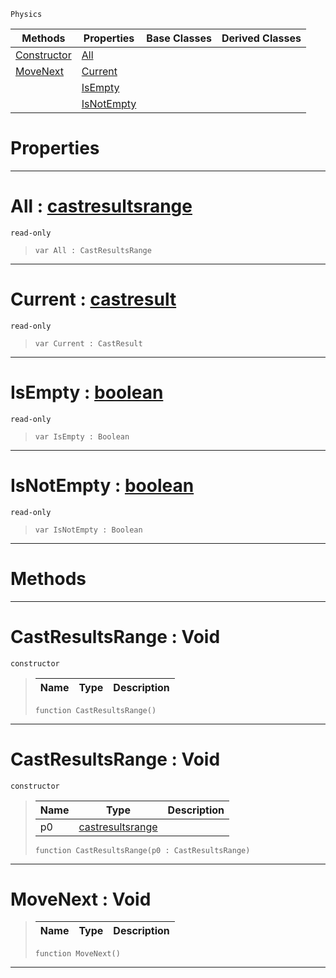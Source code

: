  `Physics`

|Methods|Properties|Base Classes|Derived Classes|
|---|---|---|---|
|[ Constructor](https://github.com/ZilchEngine/ZilchDocs/blob/master/code_reference/class_reference/castresultsrange.markdown#castresultsrange-void)|[ All](https://github.com/ZilchEngine/ZilchDocs/blob/master/code_reference/class_reference/castresultsrange.markdown#all-zilch-engine-document)| | |
|[ MoveNext](https://github.com/ZilchEngine/ZilchDocs/blob/master/code_reference/class_reference/castresultsrange.markdown#movenext-void)|[ Current](https://github.com/ZilchEngine/ZilchDocs/blob/master/code_reference/class_reference/castresultsrange.markdown#current-zilch-engine-docu)| | |
| |[ IsEmpty](https://github.com/ZilchEngine/ZilchDocs/blob/master/code_reference/class_reference/castresultsrange.markdown#isempty-zilch-engine-docu)| | |
| |[ IsNotEmpty](https://github.com/ZilchEngine/ZilchDocs/blob/master/code_reference/class_reference/castresultsrange.markdown#isnotempty-zilch-engine-d)| | |


 #  Properties


---  
 #  All : [castresultsrange](https://github.com/ZilchEngine/ZilchDocs/blob/master/code_reference/class_reference/castresultsrange.markdown)

 `read-only`

> 
> ``` lang=cpp, name=Nada
> var All : CastResultsRange


---  
 #  Current : [castresult](https://github.com/ZilchEngine/ZilchDocs/blob/master/code_reference/class_reference/castresult.markdown)

 `read-only`

> 
> ``` lang=cpp, name=Nada
> var Current : CastResult


---  
 #  IsEmpty : [boolean](https://github.com/ZilchEngine/ZilchDocs/blob/master/code_reference/nada_base_types/boolean.markdown)

 `read-only`

> 
> ``` lang=cpp, name=Nada
> var IsEmpty : Boolean


---  
 #  IsNotEmpty : [boolean](https://github.com/ZilchEngine/ZilchDocs/blob/master/code_reference/nada_base_types/boolean.markdown)

 `read-only`

> 
> ``` lang=cpp, name=Nada
> var IsNotEmpty : Boolean


---  
 #  Methods


---  
 #  CastResultsRange : Void

 `constructor`

> 
> |Name|Type|Description|
> |---|---|---|
> ``` lang=cpp, name=Nada
> function CastResultsRange()
> ``` 


---  
 #  CastResultsRange : Void

 `constructor`

> 
> |Name|Type|Description|
> |---|---|---|
> |p0|[castresultsrange](https://github.com/ZilchEngine/ZilchDocs/blob/master/code_reference/class_reference/castresultsrange.markdown)| |
> ``` lang=cpp, name=Nada
> function CastResultsRange(p0 : CastResultsRange)
> ``` 


---  
 #  MoveNext : Void

> 
> |Name|Type|Description|
> |---|---|---|
> ``` lang=cpp, name=Nada
> function MoveNext()
> ``` 


---  
 

 